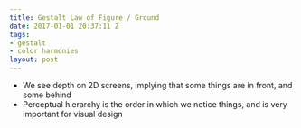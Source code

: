 ```yaml
---
title: Gestalt Law of Figure / Ground
date: 2017-01-01 20:37:11 Z
tags:
- gestalt
- color harmonies
layout: post
---
```


* We see depth on 2D screens, implying that some things are in front, and some behind
* Perceptual hierarchy is the order in which we notice things, and is very important for visual design
